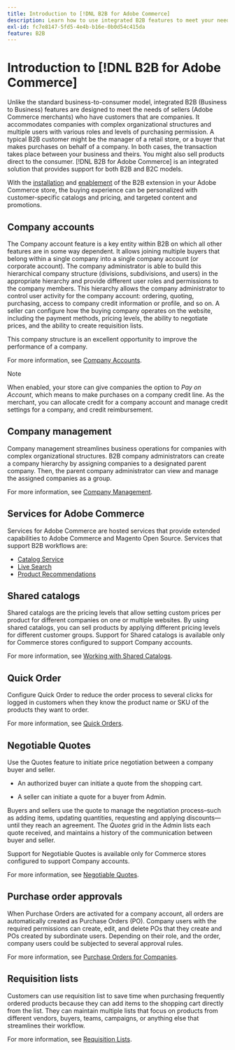 ```yaml
---
title: Introduction to [!DNL B2B for Adobe Commerce]
description: Learn how to use integrated B2B features to meet your needs for customers that are companies.
exl-id: fc7e8147-5fd5-4e4b-b16e-0b0d54c415da
feature: B2B
---
```

# Introduction to [!DNL B2B for Adobe Commerce]

Unlike the standard business-to-consumer model, integrated B2B (Business to Business) features are designed to meet the needs of sellers (Adobe Commerce merchants) who have customers that are companies. It accommodates companies with complex organizational structures and multiple users with various roles and levels of purchasing permission. A typical B2B customer might be the manager of a retail store, or a buyer that makes purchases on behalf of a company. In both cases, the transaction takes place between your business and theirs. You might also sell products direct to the consumer. [!DNL B2B for Adobe Commerce] is an integrated solution that provides support for both B2B and B2C models.

With the [installation](install.md) and [enablement](enable-basic-features.md) of the B2B extension in your Adobe Commerce store, the buying experience can be personalized with customer-specific catalogs and pricing, and targeted content and promotions.

## Company accounts

The Company account feature is a key entity within B2B on which all other features are in some way dependent. It allows joining multiple buyers that belong within a single company into a single company account (or corporate account). The company administrator is able to build this hierarchical company structure (divisions, subdivisions, and users) in the appropriate hierarchy and provide different user roles and permissions to the company members. This hierarchy allows the company administrator to control user activity for the company account: ordering, quoting, purchasing, access to company credit information or profile, and so on. A seller can configure how the buying company operates on the website, including the payment methods, pricing levels, the ability to negotiate prices, and the ability to create requisition lists.

This company structure is an excellent opportunity to improve the performance of a company.

For more information, see [Company Accounts](account-companies.md).

>[!NOTE]
>
>When enabled, your store can give companies the option to _Pay on Account_, which means to make purchases on a company credit line. As the merchant, you can allocate credit for a company account and manage credit settings for a company, and credit reimbursement.

## Company management

Company management streamlines business operations for companies with complex organizational structures. B2B company administrators can create a company hierarchy by assigning companies to a designated parent company. Then, the parent company administrator can view and manage the assigned companies as a group.

For more information, see [Company Management](manage-companies.md).

## Services for Adobe Commerce

Services for Adobe Commerce are hosted services that provide extended capabilities to Adobe Commerce and Magento Open Source. Services that support B2B workflows are:

* [Catalog Service](https://experienceleague.adobe.com/docs/commerce-merchant-services/catalog-service/guide-overview.html)
* [Live Search](https://experienceleague.adobe.com/docs/commerce-merchant-services/live-search/guide-overview.html)
* [Product Recommendations](https://experienceleague.adobe.com/docs/commerce-merchant-services/product-recommendations/guide-overview.html)

## Shared catalogs

Shared catalogs are the pricing levels that allow setting custom prices per product for different companies on one or multiple websites. By using shared catalogs, you can sell products by applying different pricing levels for different customer groups. Support for Shared catalogs is available only for Commerce stores configured to support Company accounts.

For more information, see [Working with Shared Catalogs](catalog-shared.md).

## Quick Order

Configure Quick Order to reduce the order process to several clicks for logged in customers when they know the product name or SKU of the products they want to order.

For more information, see [Quick Orders](quick-order.md).

## Negotiable Quotes

Use the Quotes feature to initiate price negotiation between a company buyer and seller.

* An authorized buyer can initiate a quote from the shopping cart.

* A seller can initiate a quote for a buyer from Admin.

Buyers and sellers use the quote to manage the negotiation process–such as adding items, updating quantities, requesting and applying discounts—until they reach an agreement. The _Quotes_ grid in the Admin lists each quote received, and maintains a history of the communication between buyer and seller.

Support for Negotiable Quotes is available only for Commerce stores configured to support Company accounts.

For more information, see [Negotiable Quotes](quotes.md).

## Purchase order approvals

When Purchase Orders are activated for a company account, all orders are automatically created as Purchase Orders (PO). Company users with the required permissions can create, edit, and delete POs that they create and POs created by subordinate users. Depending on their role, and the order, company users could be subjected to several approval rules.

For more information, see [Purchase Orders for Companies](purchase-order-flow.md).

## Requisition lists

Customers can use requisition list to save time when purchasing frequently ordered products because they can add items to the shopping cart directly from the list. They can maintain multiple lists that focus on products from different vendors, buyers, teams, campaigns, or anything else that streamlines their workflow.

For more information, see [Requisition Lists](requisition-lists.md).
